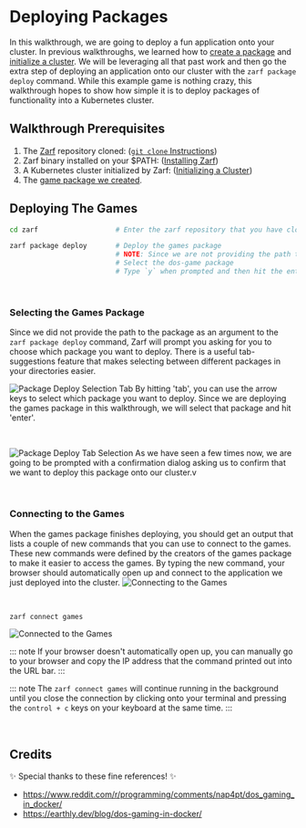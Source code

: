 # Deploying Packages

In this walkthrough, we are going to deploy a fun application onto your cluster. In previous walkthroughs, we learned how to [create a package](./0-using-zarf-package-create.md) and [initialize a cluster](./1-initializing-a-k8s-cluster.md). We will be leveraging all that past work and then go the extra step of deploying an application onto our cluster with the `zarf package deploy` command. While this example game is nothing crazy, this walkthrough hopes to show how simple it is to deploy packages of functionality into a Kubernetes cluster.

## Walkthrough Prerequisites

1. The [Zarf](https://github.com/defenseunicorns/zarf) repository cloned: ([`git clone` Instructions](https://docs.github.com/en/repositories/creating-and-managing-repositories/cloning-a-repository))
2. Zarf binary installed on your $PATH: ([Installing Zarf](../3-getting-started.md#installing-zarf))
3. A Kubernetes cluster initialized by Zarf: ([Initializing a Cluster](./1-initializing-a-k8s-cluster.md))
4. The [game package we created](./0-using-zarf-package-create.md).

## Deploying The Games

``` bash
cd zarf                   # Enter the zarf repository that you have cloned down

zarf package deploy       # Deploy the games package
                          # NOTE: Since we are not providing the path to the package as an argument, we will enter that when prompted
                          # Select the dos-game package
                          # Type `y` when prompted and then hit the enter key
```

<br />

### Selecting the Games Package

Since we did not provide the path to the package as an argument to the `zarf package deploy` command, Zarf will prompt you asking for you to choose which package you want to deploy. There is a useful tab-suggestions feature that makes selecting between different packages in your directories easier.

![Package Deploy Selection Tab](../.images/walkthroughs/package_deploy_tab.png)
By hitting 'tab', you can use the arrow keys to select which package you want to deploy. Since we are deploying the games package in this walkthrough, we will select that package and hit 'enter'.

<br />

![Package Deploy Tab Selection](../.images/walkthroughs/package_deploy_tab_selection.png)
As we have seen a few times now, we are going to be prompted with a confirmation dialog asking us to confirm that we want to deploy this package onto our cluster.v

<br />

### Connecting to the Games

When the games package finishes deploying, you should get an output that lists a couple of new commands that you can use to connect to the games. These new commands were defined by the creators of the games package to make it easier to access the games. By typing the new command, your browser should automatically open up and connect to the application we just deployed into the cluster.
![Connecting to the Games](../.images/walkthroughs/game_connect_commands.png)

<br />

``` bash
zarf connect games
```

![Connected to the Games](../.images/walkthroughs/games_connected.png)

::: note
If your browser doesn't automatically open up, you can manually go to your browser and copy the IP address that the command printed out into the URL bar.
:::

::: note
The `zarf connect games` will continue running in the background until you close the connection by clicking onto your terminal and pressing the `control + c` keys on your keyboard at the same time.
:::

<br />

## Credits

:sparkles: Special thanks to these fine references! :sparkles:

- <https://www.reddit.com/r/programming/comments/nap4pt/dos_gaming_in_docker/>
- <https://earthly.dev/blog/dos-gaming-in-docker/>
